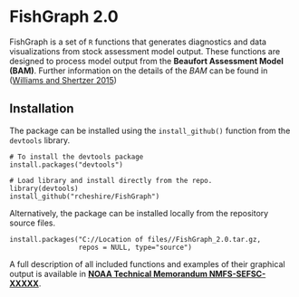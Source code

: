# FishGraph 2.0 

FishGraph is a set of `R` functions that generates diagnostics and data visualizations from stock assessment model output.  These functions are designed to process model output from the **Beaufort Assessment Model (BAM)**.  Further information on the details of the *BAM* can be found in ([Williams and Shertzer 2015](http://docs.lib.noaa.gov/noaa_documents/NMFS/SEFSC/TM_NMFS_SEFSC/NMFS_SEFSC_TM_671.pdf))



## Installation

The package can be installed using the `install_github()` function from the `devtools` library.  

```
# To install the devtools package
install.packages("devtools")

# Load library and install directly from the repo.
library(devtools)
install_github("rcheshire/FishGraph")
```

Alternatively, the package can be installed locally from the repository source files.

```
install.packages("C://Location of files//FishGraph_2.0.tar.gz, 
                 repos = NULL, type="source")
```

A full description of all included functions and examples of their graphical output is available in [**NOAA Technical Memorandum NMFS-SEFSC-XXXXX**](http://www.link2file.com).



